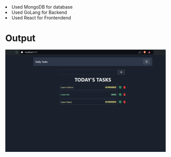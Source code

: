 <li> Used MongoDB for database </li>
<li> Used GoLang for Backend </li>
<li> Used React for Frontendend </li>

# Output
![](docs/output.png)
